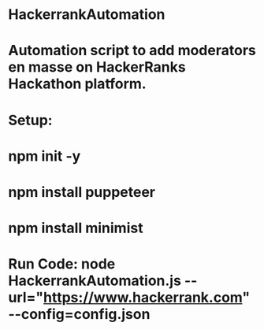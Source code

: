 # HackerrankAutomation

# Automation script to add moderators en masse on HackerRanks Hackathon platform.
#
#
# Setup:
# npm init -y
# npm install puppeteer
# npm install minimist
#
#
# Run Code: node HackerrankAutomation.js --url="https://www.hackerrank.com" --config=config.json


